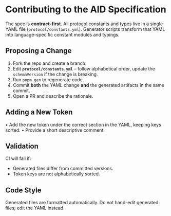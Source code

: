 # Contributing to the AID Specification

The spec is **contract-first**. All protocol constants and types live in a single YAML file (`protocol/constants.yml`). Generator scripts transform that YAML into language-specific constant modules and typings.

## Proposing a Change

1. Fork the repo and create a branch.
2. Edit **`protocol/constants.yml`** – follow alphabetical order, update the `schemaVersion` if the change is breaking.
3. Run `pnpm gen` to regenerate code.
4. Commit **both** the YAML change **and** the generated artifacts in the same commit.
5. Open a PR and describe the rationale.

## Adding a New Token

• Add the new token under the correct section in the YAML, keeping keys sorted.
• Provide a short descriptive comment.

## Validation

CI will fail if:

- Generated files differ from committed versions.
- Token keys are not alphabetically sorted.

## Code Style

Generated files are formatted automatically. Do not hand-edit generated files; edit the YAML instead.

